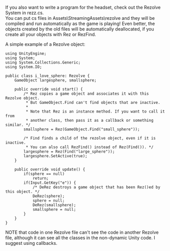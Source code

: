 If you also want to write a program for the headset, check out the Rezolve System in rezz.cs.  
You can put cs files in Assets\StreamingAssets\rezolve and they will be compiled and run automatically as the game is playing!
Even better, the objects created by the old files will be automatically deallocated, if you create all your objects with Rez or RezFind.

A simple example of a Rezolve object:

    using UnityEngine;
    using System;
    using System.Collections.Generic;
    using System.IO;

    public class i_love_sphere: Rezolve {
        GameObject largesphere, smallsphere;
        
        public override void start() {
            /* Rez copies a game object and associates it with this Rezolve object.
             * But GameObject.Find can't find objects that are inactive.
             *
             * Note that Rez is an instance method. If you want to call it from
             * another class, then pass it as a callback or something similar. */
            smallsphere = Rez(GameObject.Find("small_sphere"));
            
            /* Find finds a child of the rezolve object, even if it is inactive.
             * You can also call RezFind() instead of Rez(Find()). */
            largesphere = Rez(Find("large_sphere"));
            largesphere.SetActive(true);
        }

        public override void update() {
            if(sphere == null)
                return;
            if(Input.GetKey("e")) {
                /* DeRez destroys a game object that has been Rez()ed by this object. */
                DeRez(sphere);
                sphere = null;
                DeRez(smallsphere);
                smallsphere = null;
            }
        }
    }

NOTE that code in one Rezolve file can't see the code in another Rezolve file, although it can see all the classes in the non-dynamic Unity code. I suggest using callbacks.
